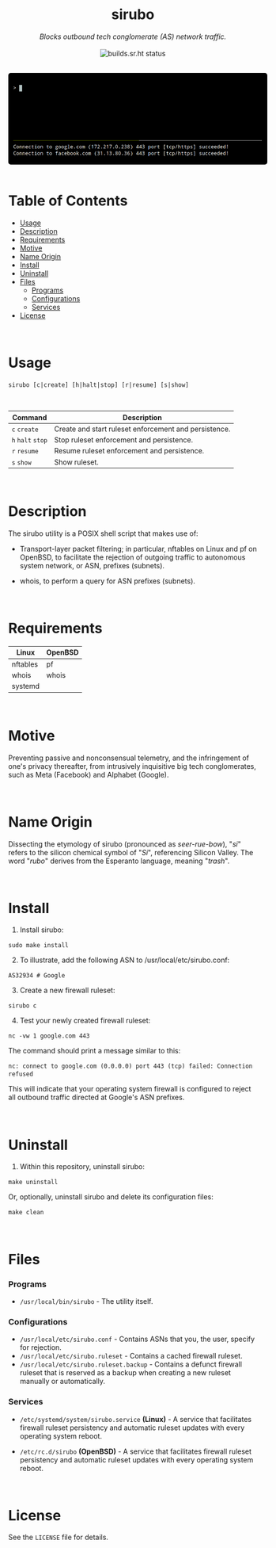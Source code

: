 <h1 align="center">sirubo</h1>

<p align="center">
	<em>Blocks outbound tech conglomerate (AS) network traffic.</em>
	<br>
	<br>
	<img src="https://builds.sr.ht/~speguero/sirubo.svg" alt="builds.sr.ht status">
</p>

<br>

<img src="img/header.gif" alt="" style="border: 10px solid black; border-radius: 5px; margin: auto; display: block;">

<br>

# Table of Contents


- [Usage](#usage)
- [Description](#description)
- [Requirements](#requirements)
- [Motive](#motive)
- [Name Origin](#name-origin)
- [Install](#install)
- [Uninstall](#uninstall)
- [Files](#files)
    - [Programs](#programs)
    - [Configurations](#configurations)
    - [Services](#services)
- [License](#license)

<br>

# Usage
```
sirubo [c|create] [h|halt|stop] [r|resume] [s|show]
```

<br>

  Command           | Description
  ---               | ---
  `c` `create`      | Create and start ruleset enforcement and persistence.
  `h` `halt` `stop` | Stop ruleset enforcement and persistence.
  `r` `resume`      | Resume ruleset enforcement and persistence.
  `s` `show`        | Show ruleset.

<br>

# Description

The sirubo utility is a POSIX shell script that makes use of:

  - Transport-layer packet filtering; in particular, nftables on Linux
    and pf on OpenBSD, to facilitate the rejection of outgoing traffic
    to autonomous system network, or ASN, prefixes (subnets).

  - whois, to perform a query for ASN prefixes (subnets).

<br>

# Requirements

  Linux    | OpenBSD
  -----    | -------
  nftables | pf
  whois    | whois
  systemd  |

<br>

# Motive

Preventing passive and nonconsensual telemetry, and the infringement of
one's privacy thereafter, from intrusively inquisitive big tech
conglomerates, such as Meta (Facebook) and Alphabet (Google).

<br>

# Name Origin

Dissecting the etymology of sirubo (pronounced as <i>seer-rue-bow</i>), "<i>si</i>"
refers to the silicon chemical symbol of "<i>Si</i>", referencing Silicon Valley.
The word "<i>rubo</i>" derives from the Esperanto language, meaning "<i>trash</i>".

<br>

# Install

1. Install sirubo:
```
sudo make install
```

2. To illustrate, add the following ASN to /usr/local/etc/sirubo.conf:
```
AS32934 # Google
```

3. Create a new firewall ruleset:
```
sirubo c
```

4. Test your newly created firewall ruleset:
```
nc -vw 1 google.com 443
```

  The command should print a message similar to this:

  ```
  nc: connect to google.com (0.0.0.0) port 443 (tcp) failed: Connection refused
  ```

  This will indicate that your operating system firewall is configured
  to reject all outbound traffic directed at Google's ASN prefixes.

<br>

# Uninstall

1. Within this repository, uninstall sirubo:
```
make uninstall
```

   Or, optionally, uninstall sirubo and delete its configuration files:

   ```
   make clean
   ```

<br>

# Files

  ### Programs

  - `/usr/local/bin/sirubo` - The utility itself.


  ### Configurations

  - `/usr/local/etc/sirubo.conf` - Contains ASNs that you, the user, specify for
    rejection.
  - `/usr/local/etc/sirubo.ruleset` - Contains a cached firewall ruleset.
  - `/usr/local/etc/sirubo.ruleset.backup` - Contains a defunct firewall ruleset
    that is reserved as a backup when creating a new ruleset manually or
    automatically.


  ### Services

  - `/etc/systemd/system/sirubo.service` **(Linux)** - A service that facilitates
    firewall ruleset persistency and automatic ruleset updates with every
    operating system reboot.

  - `/etc/rc.d/sirubo` **(OpenBSD)** - A service that facilitates firewall ruleset
    persistency and automatic ruleset updates with every operating system
    reboot.

<br>

# License

See the `LICENSE` file for details.
